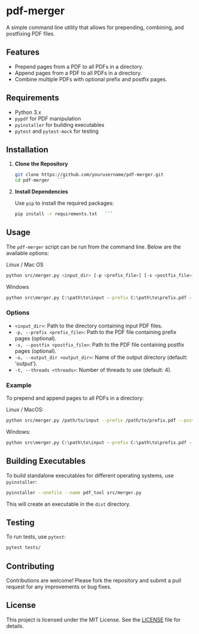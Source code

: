# pdf-merger

A simple command line utility that allows for prepending, combining, and postfixing PDF files.

## Features

- Prepend pages from a PDF to all PDFs in a directory.
- Append pages from a PDF to all PDFs in a directory.
- Combine multiple PDFs with optional prefix and postfix pages.

## Requirements

- Python 3.x
- `pypdf` for PDF manipulation
- `pyinstaller` for building executables
- `pytest` and `pytest-mock` for testing

## Installation

1. **Clone the Repository**
   ```bash
   git clone https://github.com/yourusername/pdf-merger.git
   cd pdf-merger   ```

2. **Install Dependencies**

   Use `pip` to install the required packages:
   ```bash
   pip install -r requirements.txt   ```

## Usage

The `pdf-merger` script can be run from the command line. Below are the available options:

Linux / Mac OS

```bash
python src/merger.py <input_dir> [-p <prefix_file>] [-s <postfix_file>] [-o <output_dir>] [-t <threads>]
```

Windows

```cmd
python src\merger.py C:\path\to\input --prefix C:\path\to\prefix.pdf --postfix C:\path\to\postfix.pdf --output_dir C:\path\to\output
```

### Options

- `<input_dir>`: Path to the directory containing input PDF files.
- `-p, --prefix <prefix_file>`: Path to the PDF file containing prefix pages (optional).
- `-s, --postfix <postfix_file>`: Path to the PDF file containing postfix pages (optional).
- `-o, --output_dir <output_dir>`: Name of the output directory (default: 'output').
- `-t, --threads <threads>`: Number of threads to use (default: 4).

### Example

To prepend and append pages to all PDFs in a directory:

Linux / MacOS:

```bash
python src/merger.py /path/to/input --prefix /path/to/prefix.pdf --postfix /path/to/postfix.pdf --output_dir /path/to/output
```

Windows:

```cmd
python src\merger.py C:\path\to\input --prefix C:\path\to\prefix.pdf --postfix C:\path\to\postfix.pdf --output_dir C:\path\to\output
```

## Building Executables

To build standalone executables for different operating systems, use `pyinstaller`:

```bash
pyinstaller --onefile --name pdf_tool src/merger.py
```

This will create an executable in the `dist` directory.

## Testing

To run tests, use `pytest`:

```bash
pytest tests/
```


## Contributing

Contributions are welcome! Please fork the repository and submit a pull request for any improvements or bug fixes.

## License

This project is licensed under the MIT License. See the [LICENSE](LICENSE) file for details.